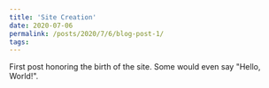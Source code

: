 ```yaml
---
title: 'Site Creation'
date: 2020-07-06
permalink: /posts/2020/7/6/blog-post-1/
tags:
---
```


First post honoring the birth of the site. Some would even say "Hello, World!".